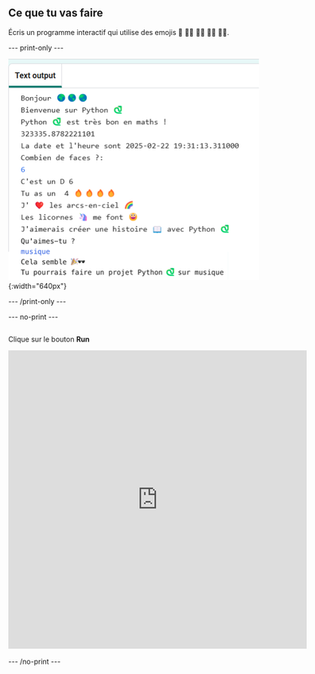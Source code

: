 ## Ce que tu vas faire

Écris un programme interactif qui utilise des emojis 🙌 🙌🏼 🙌🏽 🙌🏾 🙌🏿.


--- print-only ---

![Projet terminé montrant un exemple de code dans le Code Editor](images/showcase_static.png){:width="640px"}

--- /print-only ---


--- no-print ---

<div style="display: flex; flex-wrap: wrap">
<div style="flex-basis: 175px; flex-grow: 1">  

Clique sur le bouton **Run**

<iframe src="https://editor.raspberrypi.org/fr-FR/embed/viewer/hello-world-solution" width="600" height="600" frameborder="0" marginwidth="0" marginheight="0" allowfullscreen>
</iframe>
</div>
</div>

--- /no-print ---

